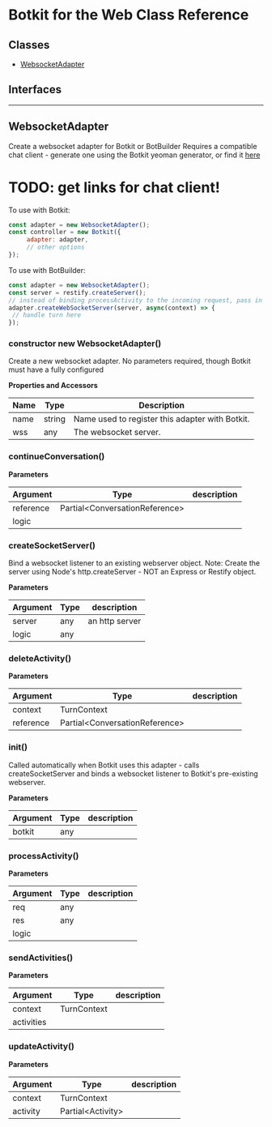 # Botkit for the Web Class Reference

## Classes


* <a href="#WebsocketAdapter">WebsocketAdapter</a>

## Interfaces


---

<a name="WebsocketAdapter"></a>
## WebsocketAdapter
Create a websocket adapter for Botkit or BotBuilder
Requires a compatible chat client - generate one using the Botkit yeoman generator, or find it [here]()
# TODO: get links for chat client!

To use with Botkit:
```javascript
const adapter = new WebsocketAdapter();
const controller = new Botkit({
     adapter: adapter,
     // other options
});
```

To use with BotBuilder:
```javascript
const adapter = new WebsocketAdapter();
const server = restify.createServer();
// instead of binding processActivity to the incoming request, pass in turn handler logic to createWebSocketServer
adapter.createWebSocketServer(server, async(context) => {
 // handle turn here
});
```

### constructor new WebsocketAdapter()
Create a new websocket adapter. No parameters required, though Botkit must have a fully configured


**Properties and Accessors**

| Name | Type | Description
|--- |--- |---
| name | string | Name used to register this adapter with Botkit.
| wss | any | The websocket server.

<a name="continueConversation"></a>
### continueConversation()


**Parameters**

| Argument | Type | description
|--- |--- |---
| reference| Partial&lt;ConversationReference&gt; | 
| logic|  | 



<a name="createSocketServer"></a>
### createSocketServer()
Bind a websocket listener to an existing webserver object.
Note: Create the server using Node's http.createServer - NOT an Express or Restify object.

**Parameters**

| Argument | Type | description
|--- |--- |---
| server| any | an http server<br/>
| logic| any | 



<a name="deleteActivity"></a>
### deleteActivity()


**Parameters**

| Argument | Type | description
|--- |--- |---
| context| TurnContext | 
| reference| Partial&lt;ConversationReference&gt; | 



<a name="init"></a>
### init()
Called automatically when Botkit uses this adapter - calls createSocketServer and binds a websocket listener to Botkit's pre-existing webserver.

**Parameters**

| Argument | Type | description
|--- |--- |---
| botkit| any | <br/>



<a name="processActivity"></a>
### processActivity()


**Parameters**

| Argument | Type | description
|--- |--- |---
| req| any | 
| res| any | 
| logic|  | 



<a name="sendActivities"></a>
### sendActivities()


**Parameters**

| Argument | Type | description
|--- |--- |---
| context| TurnContext | 
| activities|  | 



<a name="updateActivity"></a>
### updateActivity()


**Parameters**

| Argument | Type | description
|--- |--- |---
| context| TurnContext | 
| activity| Partial&lt;Activity&gt; | 






